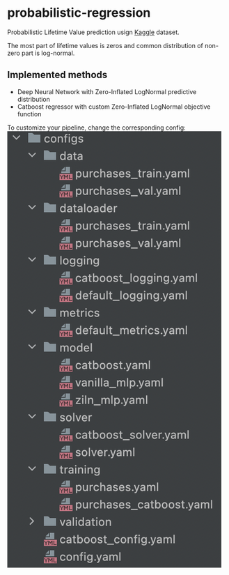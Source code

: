 # probabilistic-regression

Probabilistic Lifetime Value prediction usign [Kaggle](https://www.kaggle.com/c/acquire-valued-shoppers-challenge/data) dataset.

The most part of lifetime values is zeros and common distribution of non-zero part is log-normal.

## Implemented methods
- Deep Neural Network with Zero-Inflated LogNormal predictive distribution
- Catboost regressor with custom Zero-Inflated LogNormal objective function

To customize your pipeline, change the corresponding config:
![configs](https://raw.githubusercontent.com/bsuleymanov/probabilistic-regression/main/images/config.png "configs")
